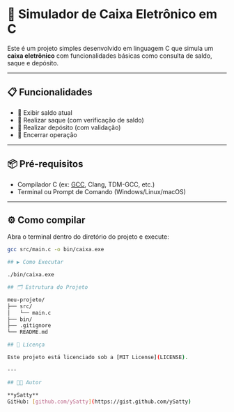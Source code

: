 # 💸 Simulador de Caixa Eletrônico em C

Este é um projeto simples desenvolvido em linguagem C que simula um **caixa eletrônico** com funcionalidades básicas como consulta de saldo, saque e depósito.

---

## 📋 Funcionalidades

- 📌 Exibir saldo atual
- 📌 Realizar saque (com verificação de saldo)
- 📌 Realizar depósito (com validação)
- 📌 Encerrar operação

---

## 📦 Pré-requisitos

- Compilador C (ex: [GCC](https://gcc.gnu.org/), Clang, TDM-GCC, etc.)
- Terminal ou Prompt de Comando (Windows/Linux/macOS)

---

## ⚙️ Como compilar

Abra o terminal dentro do diretório do projeto e execute:

```bash
gcc src/main.c -o bin/caixa.exe

## ▶️ Como Executar

./bin/caixa.exe

## 🗂 Estrutura do Projeto

meu-projeto/
├── src/
│   └── main.c
├── bin/
├── .gitignore
└── README.md

## 📄 Licença

Este projeto está licenciado sob a [MIT License](LICENSE).

---

## 👨‍💻 Autor

**ySatty**  
GitHub: [github.com/ySatty](https://gist.github.com/ySatty)
